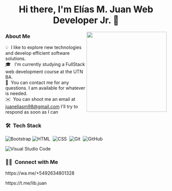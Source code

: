 <h1 align="center"> Hi there,
 I'm Elías M. Juan Web Developer Jr. 👋</h1>
 <picture> <img align="right" src="https://github.com/7oSkaaa/7oSkaaa/blob/main/Images/Right_Side.gif?raw=true" width = 250px></picture>

 ### About Me
 
💡 &nbsp;I like to explore new technologies and develop efficient software solutions. \
🎓 &nbsp; I'm currently studying a FullStack web development course at the UTN BA.\
💬 &nbsp;You can contact me for any questions. I am available for whatever is needed.\
✉️ &nbsp;You can shoot me an email at juaneliasm98@gmail.com I'll try to respond as soon as I can

### 🛠 &nbsp;Tech Stack

![Bootstrap](https://img.shields.io/badge/-Bootstrap-05122A?style=flat&logo=bootstrap&logoColor=563D7C)
![HTML](https://img.shields.io/badge/-HTML-05122A?style=flat&logo=HTML5)&nbsp;
![CSS](https://img.shields.io/badge/-CSS-05122A?style=flat&logo=CSS3&logoColor=1572B6)&nbsp;
![Git](https://img.shields.io/badge/-Git-05122A?style=flat&logo=git)&nbsp;
![GitHub](https://img.shields.io/badge/-GitHub-05122A?style=flat&logo=github)&nbsp;

![Visual Studio Code](https://img.shields.io/badge/-Visual%20Studio%20Code-05122A?style=flat&logo=visual-studio-code&logoColor=007ACC)&nbsp;

### 🤝🏻 &nbsp;Connect with Me
<P>https://wa.me/+5492634801328</P>
<p>https://t.me/lib.juan</p>
<!---
ELIASMJUAN/ELIASMJUAN is a ✨ special ✨ repository because its `README.md` (this file) appears on your GitHub profile.
You can click the Preview link to take a look at your changes.
--->
